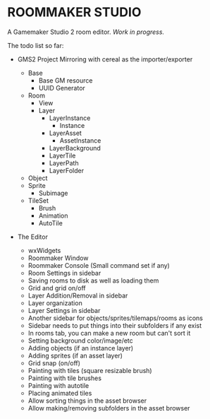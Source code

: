 # ROOMMAKER STUDIO
A Gamemaker Studio 2 room editor. _Work in progress._

The todo list so far:
- GMS2 Project Mirroring with cereal as the importer/exporter
	- Base
		- Base GM resource
		- UUID Generator
	- Room
		- View
		- Layer
			- LayerInstance
				- Instance
			- LayerAsset
				- AssetInstance
			- LayerBackground
			- LayerTile
			- LayerPath
			- LayerFolder
	- Object
	- Sprite
		- Subimage
	- TileSet
		- Brush
		- Animation
		- AutoTile


- The Editor
	- wxWidgets
	- Roommaker Window
	- Roommaker Console (Small command set if any)
	- Room Settings in sidebar
	- Saving rooms to disk as well as loading them
	- Grid and grid on/off
	- Layer Addition/Removal in sidebar
	- Layer organization
	- Layer Settings in sidebar
	- Another sidebar for objects/sprites/tilemaps/rooms as icons
	- Sidebar needs to put things into their subfolders if any exist
	- In rooms tab, you can make a new room but can't sort it
	- Setting background color/image/etc
	- Adding objects (if an instance layer)
	- Adding sprites (if an asset layer)
	- Grid snap (on/off)
	- Painting with tiles (square resizable brush)
	- Painting with tile brushes
	- Painting with autotile
	- Placing animated tiles
	- Allow sorting things in the asset browser
	- Allow making/removing subfolders in the asset browser
